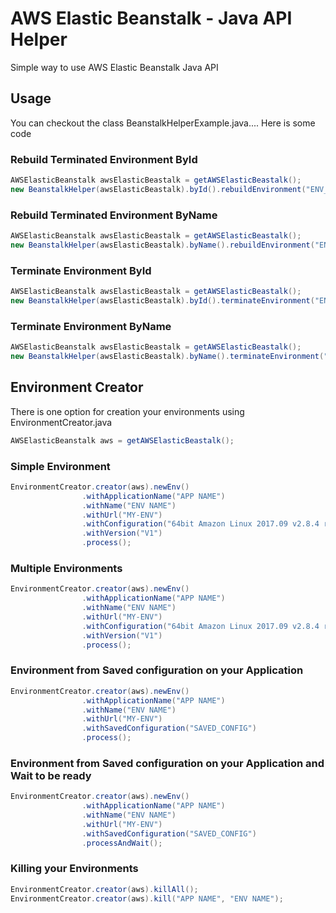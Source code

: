# AWS Elastic Beanstalk - Java API Helper

Simple way to use AWS Elastic Beanstalk Java API

## Usage

You can checkout the class BeanstalkHelperExample.java....  Here is some code

### Rebuild Terminated Environment ById
```java
AWSElasticBeanstalk awsElasticBeastalk = getAWSElasticBeastalk();
new BeanstalkHelper(awsElasticBeastalk).byId().rebuildEnvironment("ENV_ID");
```
### Rebuild Terminated Environment ByName
```java
AWSElasticBeanstalk awsElasticBeastalk = getAWSElasticBeastalk();
new BeanstalkHelper(awsElasticBeastalk).byName().rebuildEnvironment("ENV_NAME");
```
### Terminate Environment ById
```java
AWSElasticBeanstalk awsElasticBeastalk = getAWSElasticBeastalk();
new BeanstalkHelper(awsElasticBeastalk).byId().terminateEnvironment("ENV_ID");
```
### Terminate Environment ByName
```java
AWSElasticBeanstalk awsElasticBeastalk = getAWSElasticBeastalk();
new BeanstalkHelper(awsElasticBeastalk).byName().terminateEnvironment("ENV_NAME");
```


## Environment Creator
There is one option for creation your environments using EnvironmentCreator.java

```java
AWSElasticBeanstalk aws = getAWSElasticBeastalk();
```
### Simple Environment 
```java
EnvironmentCreator.creator(aws).newEnv()
				.withApplicationName("APP NAME")
				.withName("ENV NAME")
				.withUrl("MY-ENV")
				.withConfiguration("64bit Amazon Linux 2017.09 v2.8.4 running Docker 17.09.1-ce")
				.withVersion("V1")
				.process();
```
### Multiple Environments 
```java
EnvironmentCreator.creator(aws).newEnv()
				.withApplicationName("APP NAME")
				.withName("ENV NAME")
				.withUrl("MY-ENV")
				.withConfiguration("64bit Amazon Linux 2017.09 v2.8.4 running Docker 17.09.1-ce")
				.withVersion("V1")
				.process();
```
### Environment from Saved configuration on your Application
```java
EnvironmentCreator.creator(aws).newEnv()
				.withApplicationName("APP NAME")
				.withName("ENV NAME")
				.withUrl("MY-ENV")
				.withSavedConfiguration("SAVED_CONFIG")
				.process();
```
### Environment from Saved configuration on your Application and Wait to be ready
```java
EnvironmentCreator.creator(aws).newEnv()
				.withApplicationName("APP NAME")
				.withName("ENV NAME")
				.withUrl("MY-ENV")
				.withSavedConfiguration("SAVED_CONFIG")
				.processAndWait();
```
### Killing your Environments
```java
EnvironmentCreator.creator(aws).killAll();
EnvironmentCreator.creator(aws).kill("APP NAME", "ENV NAME");
```

